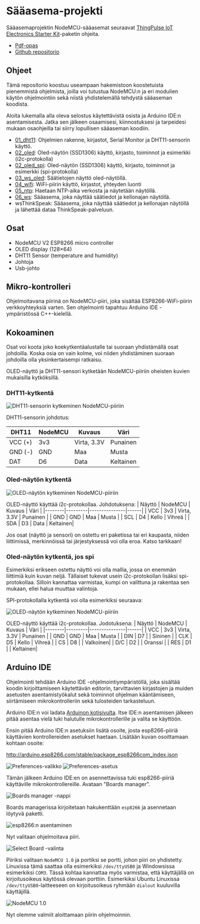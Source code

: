 # Sääasema-projekti

Sääasemaprojektin NodeMCU-sääasemat seuraavat
[ThingPulse IoT Electronics Starter Kit](https://thingpulse.com/product/esp8266-iot-electronics-starter-kit-weatherstation-planespotter-worldclock/)-paketin
ohjeita.

- [Pdf-opas](https://blog.squix.org/weatherstation-guide)
- [Github repositorio](https://github.com/ThingPulse/esp8266-weather-station)

## Ohjeet

Tämä repositorio koostuu useampaan hakemistoon koostetuista pienemmistä ohjelmista,
joilla voi tutustua NodeMCU:n ja eri modulien käytön ohjelmointiin sekä
niistä yhdistelemällä tehdystä sääaseman koodista.

Aloita lukemalla alla oleva selostus käytettävistä osista ja Arduino IDE:n asentamisesta.
Jatka sen jälkeen osaamisesi, kiinnostuksesi ja tarpeidesi mukaan osaohjeilla tai siirry
lopullisen sääaseman koodiin.

- [01_dht11](01_dht11): Ohjelmien rakenne, kirjastot, Serial Monitor ja DHT11-sensorin käyttö.
- [02_oled](02_oled): Oled-näytön (SSD1306) käyttö, kirjasto, toiminnot ja esimerkki (i2c-protokolla)
- [02_oled_spi](02_oled_spi): Oled-näytön (SSD1306) käyttö, kirjasto, toiminnot ja esimerkki (spi-protokolla)
- [03_ws_oled](03_ws_oled): Säätietojen näyttö oled-näytöllä.
- [04_wifi](04_wifi): WiFi-piirin käyttö, kirjastot, yhteyden luonti
- [05_ntp](05_ntp): Haetaan NTP-aika verkosta ja näytetään näytöllä.
- [06_ws](06_ws): Sääasema, joka näyttää säätiedot ja kellonajan näytöllä.
- wsThinkSpeak: Sääasema, joka näyttää säätiedot ja kellonajan näytöllä ja lähettää dataa ThinkSpeak-palveluun.

## Osat

- NodeMCU V2 ESP8266 micro controller
- OLED display (128×64)
- DHT11 Sensor (temperature and humidity)
- Johtoja
- Usb-johto

## Mikro-kontrolleri

Ohjelmoitavana piirinä on NodeMCU-piiri, joka sisältää ESP8266-WiFi-piirin
verkkoyhteyksiä varten. Sen ohjelmointi tapahtuu Arduino IDE -ympäristössä C++-kielellä.

## Kokoaminen

Osat voi koota joko koekytkentäalustalle tai suoraan yhdistämällä osat johdoilla.
Koska osia on vain kolme, voi niiden yhdistäminen suoraan johdoilla olla
yksinkertaisempi ratkaisu.

OLED-näyttö ja DHT11-sensori kytketään NodeMCU-piiriin oheisten kuvien mukaisilla
kytköksillä.

### DHT11-kytkentä

![DHT11-sensorin kytkeminen NodeMCU-piiriin](images/nodemcu_dht11.png)

DHT11-sensorin johdotus:

| DHT11  | NodeMCU | Kuvaus        | Väri |
|--------|---------|---------------|------|
| VCC (+)| 3v3     | Virta, 3.3V   | Punainen |
| GND (-)| GND     | Maa           | Musta    |
| DAT    | D6      | Data          | Keltainen|

### Oled-näytön kytkentä

![OLED-näytön kytkeminen NodeMCU-piiriin](images/nodemcu_oled.png)

OLED-näyttö käyttää i2c-protokollaa. Johdotuksena:
| Näyttö | NodeMCU | Kuvaus        | Väri |
|--------|---------|---------------|------|
| VCC    | 3v3     | Virta, 3.3V   | Punainen |
| GND    | GND     | Maa           | Musta    |
| SCL    | D4      | Kello         | Vihreä   |
| SDA    | D3      | Data          | Keltainen|


Jos osat (näyttö ja sensori) on ostettu eri paketissa tai eri kaupasta, niiden
liittimissä, merkinnöissä tai järjestyksessä voi olla eroa. Katso tarkkaan!

### Oled-näytön kytkentä, jos spi

Esimerkiksi erikseen ostettu näyttö voi olla mallia, jossa on enemmän
liittimiä kuin kuvan neljä. Tällaiset tukevat usein i2c-protokollan lisäksi
spi-protokollaa. Silloin kannattaa varmistaa, kumpi on valittuna ja rakentaa
sen mukaan, ellei halua muuttaa valintoja.

SPI-protokollalla kytkentä voi olla esimerkiksi seuraava:

![OLED-näytön kytkeminen NodeMCU-piiriin](images/nodemcu_oled_8pin.png)

OLED-näyttö käyttää i2c-protokollaa. Jodotuksena:
| Näyttö | NodeMCU | Kuvaus        | Väri |
|--------|---------|---------------|------|
| VCC    | 3v3     | Virta, 3.3V   | Punainen |
| GND    | GND     | Maa           | Musta    |
| DIN    | D7      |               | Sininen  |
| CLK    | D5      | Kello         | Vihreä   |
| CS     | D8      |               | Valkoinen|
| D/C    | D2      |               | Oranssi  |
| RES    | D1      |               | Keltainen|


## Arduino IDE

Ohjelmointi tehdään Arduino IDE -ohjelmointiympäristöllä, joka sisältää koodin kirjoittamiseen käytettävän editorin, tarvittavien kirjastojen ja muiden asetusten asentamistyökalut sekä toiminnot ohjelman kääntämiseen, siirtämiseen mikrokontrolleriin sekä tulosteiden tarkasteluun.

Arduino IDE:n voi ladata [Arduinon kotisivulta](https://www.arduino.cc/en/software).
Itse IDE:n asentamisen jälkeen pitää asentaa vielä tuki halutulle mikrokontrollerille
ja valita se käyttöön.

Ensin pitää Arduino IDE:n asetuksiin lisätä osoite, josta esp8266-piiriä käyttävien
kontrollereiden asetukset haetaan. Lisätään kuvan osoittamaan kohtaan osoite:

http://arduino.esp8266.com/stable/package_esp8266com_index.json

![Preferences-valikko](images/preferences_menu.png)
![Preferences-asetus](images/preferences_url.png)

Tämän jälkeen Arduino IDE:en on asennettavissa tuki esp8266-piiriä käyttäville
mikrokontrollereille. Avataan "Boards manager".

![Boards manager -nappi](images/boards_manager_button.png)

Boards managerissa kirjoitetaan hakukenttään `esp8266` ja asennetaan löytyvä paketti.

![esp8266:n asentaminen](images/boards_manager_esp8266.png)

Nyt valitaan ohjelmoitava piiri.

![Select Board -valinta](images/select_board.png)

Piiriksi valitaan `NodeMCU 1.0` ja portiksi se portti, johon piiri on yhdistetty.
Linuxissa tämä saattaa olla esimerkiksi `/dev/ttyUSB0` ja Windowsissa esimerkiksi `COM3`.
Tässä kohtaa kannattaa myös varmistaa, että käyttäjällä on kirjoitusoikeus käytössä
olevaan porttiin. Esimerkiksi Ubuntu Linuxissa `/dev/ttyUSB0`-laitteeseen on kirjoitusoikeus
ryhmään `dialout` kuuluvilla käyttäjillä. 

![NodeMCU 1.0](images/select_board_nodemcu10.png)

Nyt olemme valmiit aloittamaan piirin ohjelmoinnin.